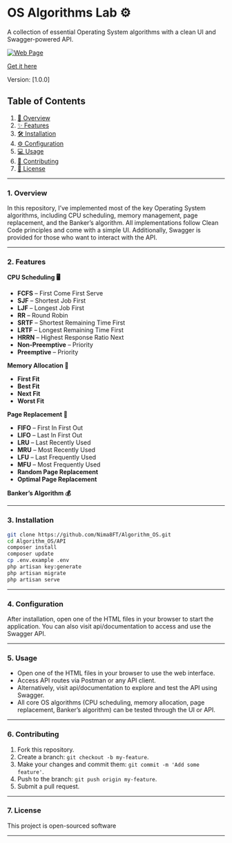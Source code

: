 # OS Algorithms Lab ⚙️

A collection of essential Operating System algorithms with a clean UI and Swagger-powered API.

[![Web Page](https://i.postimg.cc/yNSSLBcb/260-1x-shots-so.png)](https://postimg.cc/wtgvBCWX)

[Get it here](https://github.com/Nima8FT/Algorithm_OS)

Version: [1.0.0]
## Table of Contents

1. [🚀 Overview](#1-overview)
2. [✨ Features](#2-features)
3. [🛠️ Installation](#3-installation)
4. [⚙️ Configuration](#4-configuration)
5. [💻 Usage](#5-usage)
6. [🤝 Contributing](#6-contributing)
7. [📝 License](#7-license)

---

### 1. Overview

In this repository, I’ve implemented most of the key Operating System algorithms, including CPU scheduling, memory management, page replacement, and the Banker’s algorithm. All implementations follow Clean Code principles and come with a simple UI. Additionally, Swagger is provided for those who want to interact with the API.

---

### 2. Features

**CPU Scheduling 🖥️**
- **FCFS** – First Come First Serve
- **SJF** – Shortest Job First
- **LJF** – Longest Job First
- **RR** – Round Robin
- **SRTF** – Shortest Remaining Time First
- **LRTF** – Longest Remaining Time First
- **HRRN** – Highest Response Ratio Next
- **Non-Preemptive** – Priority
- **Preemptive** – Priority

**Memory Allocation 🧠**
- **First Fit**
- **Best Fit**
- **Next Fit**
- **Worst Fit**

**Page Replacement 📄**
- **FIFO** – First In First Out
- **LIFO** – Last In First Out
- **LRU** – Last Recently Used
- **MRU** – Most Recently Used
- **LFU** – Last Frequently Used
- **MFU** – Most Frequently Used
- **Random Page Replacement**
- **Optimal Page Replacement**

**Banker’s Algorithm 💰**
    
---

### 3. Installation

```bash
git clone https://github.com/Nima8FT/Algorithm_OS.git
cd Algorithm_OS/API
composer install
composer update
cp .env.example .env
php artisan key:generate
php artisan migrate
php artisan serve
```

---

### 4. Configuration

After installation, open one of the HTML files in your browser to start the application.
You can also visit api/documentation to access and use the Swagger API.

---

### 5. Usage

- Open one of the HTML files in your browser to use the web interface.
- Access API routes via Postman or any API client.
- Alternatively, visit api/documentation to explore and test the API using Swagger.
- All core OS algorithms (CPU scheduling, memory allocation, page replacement, Banker’s algorithm) can be tested through the UI or API.

---

### 6. Contributing

1. Fork this repository.
2. Create a branch: `git checkout -b my-feature`.
3. Make your changes and commit them: `git commit -m 'Add some feature'`.
4. Push to the branch: `git push origin my-feature`.
5. Submit a pull request.

---

### 7. License

This project is open-sourced software

---
